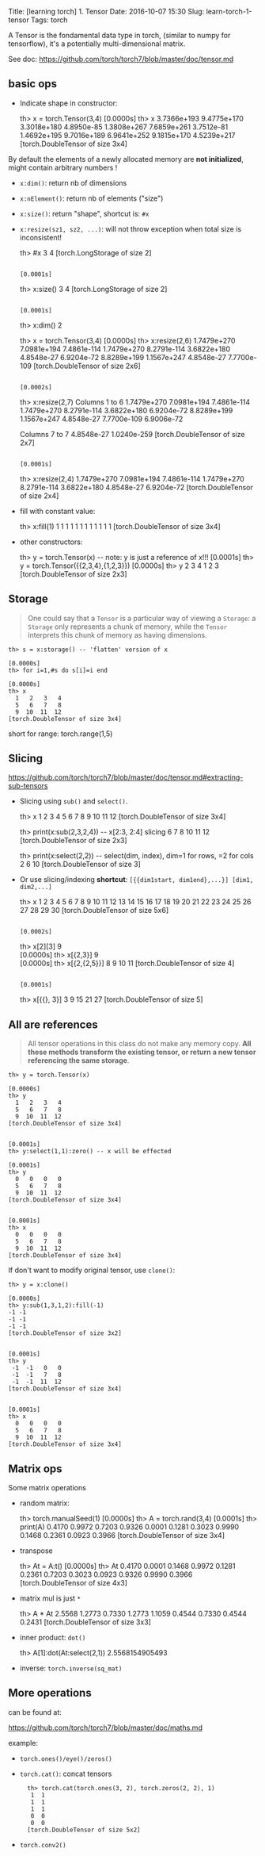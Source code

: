Title: [learning torch] 1. Tensor
Date: 2016-10-07 15:30
Slug:  learn-torch-1-tensor
Tags: torch


A Tensor is the fondamental data type in torch, (similar to numpy for tensorflow), it's a potentially multi-dimensional matrix.

See doc: <https://github.com/torch/torch7/blob/master/doc/tensor.md>

basic ops
---------


* Indicate shape in constructor:


	th> x = torch.Tensor(3,4)
	                                                                      [0.0000s]
	th> x
	 3.7366e+193  9.4775e+170  3.3018e+180   4.8950e-85
	 1.3808e+267  7.6859e+261   3.7512e-81  1.4692e+195
	 9.7016e+189  6.9641e+252  9.1815e+170  4.5239e+217
	[torch.DoubleTensor of size 3x4]


By default the elements of a newly allocated memory are **not initialized**, might contain arbitrary numbers ! 


* ``x:dim()``: return nb of dimensions
* ``x:nElement()``: return nb of elements ("size")
* ``x:size()``: return "shape", shortcut is: ``#x``
* ``x:resize(sz1, sz2, ...)``: will not throw exception when total size is inconsistent!


	th> #x
	 3
	 4
	[torch.LongStorage of size 2]
	
	                                                                      [0.0001s]
	th> x:size()
	 3
	 4
	[torch.LongStorage of size 2]
	
	                                                                      [0.0001s]
	th> x:dim()
	2
	
	th> x = torch.Tensor(3,4)
	                                                                      [0.0000s]
	th> x:resize(2,6)
	 1.7479e+270  7.0981e+194  7.4861e-114  1.7479e+270  8.2791e-114  3.6822e+180
	  4.8548e-27   6.9204e-72  8.8289e+199  1.1567e+247   4.8548e-27  7.7700e-109
	[torch.DoubleTensor of size 2x6]
	
	                                                                      [0.0002s]
	th> x:resize(2,7)
	Columns 1 to 6
	 1.7479e+270  7.0981e+194  7.4861e-114  1.7479e+270  8.2791e-114  3.6822e+180
	  6.9204e-72  8.8289e+199  1.1567e+247   4.8548e-27  7.7700e-109   6.9006e-72
	
	Columns 7 to 7
	  4.8548e-27
	 1.0240e-259
	[torch.DoubleTensor of size 2x7]
	
	                                                                      [0.0001s]
	th> x:resize(2,4)
	 1.7479e+270  7.0981e+194  7.4861e-114  1.7479e+270
	 8.2791e-114  3.6822e+180   4.8548e-27   6.9204e-72
	[torch.DoubleTensor of size 2x4]
	
	
	


* fill with constant value:


	th> x:fill(1)
	 1  1  1  1
	 1  1  1  1
	 1  1  1  1
	[torch.DoubleTensor of size 3x4]


* other constructors:



	th> y = torch.Tensor(x) -- note: y is just a reference of x!!!
	                                                                      [0.0001s]
	th> y = torch.Tensor({{2,3,4},{1,2,3}})
	                                                                      [0.0000s]
	th> y
	 2  3  4
	 1  2  3
	[torch.DoubleTensor of size 2x3]




Storage
-------

>One could say that a ``Tensor`` is a particular way of viewing a ``Storage``: a ``Storage`` only represents a chunk of memory, while the ``Tensor`` interprets this chunk of memory as having dimensions. 

	th> s = x:storage() -- 'flatten' version of x
	                                                                      [0.0000s]
	th> for i=1,#s do s[i]=i end
	                                                                      [0.0000s]
	th> x
	  1   2   3   4
	  5   6   7   8
	  9  10  11  12
	[torch.DoubleTensor of size 3x4]

short for range: torch.range(1,5)

Slicing
-------

<https://github.com/torch/torch7/blob/master/doc/tensor.md#extracting-sub-tensors>


* Slicing using ``sub()`` and ``select()``. 


	th> x
	  1   2   3   4
	  5   6   7   8
	  9  10  11  12
	[torch.DoubleTensor of size 3x4]
	
	th> print(x:sub(2,3,2,4)) -- x[2:3, 2:4] slicing
	  6   7   8
	 10  11  12
	[torch.DoubleTensor of size 2x3]
	
	th> print(x:select(2,2)) -- select(dim, index), dim=1 for rows, =2 for cols
	  2
	  6
	 10
	[torch.DoubleTensor of size 3]
	

* Or use slicing/indexing **shortcut**: ``[{{dim1start, dim1end},...}] [dim1, dim2,...]``


	th> x
	  1   2   3   4   5   6
	  7   8   9  10  11  12
	 13  14  15  16  17  18
	 19  20  21  22  23  24
	 25  26  27  28  29  30
	[torch.DoubleTensor of size 5x6]
	
	                                                                      [0.0002s]
	th> x[2][3]
	9	
	                                                                      [0.0000s]
	th> x[{2,3}]
	9	
	                                                                      [0.0000s]
	th> x[{2,{2,5}}]
	  8
	  9
	 10
	 11
	[torch.DoubleTensor of size 4]
	
	                                                                      [0.0001s]
	th> x[{{}, 3}]
	  3
	  9
	 15
	 21
	 27
	[torch.DoubleTensor of size 5]




All are references
------------------

>All tensor operations in this class do not make any memory copy. **All these methods transform the existing tensor, or return a new tensor referencing the same storage**. 

	th> y = torch.Tensor(x)
	                                                                      [0.0000s]
	th> y
	  1   2   3   4
	  5   6   7   8
	  9  10  11  12
	[torch.DoubleTensor of size 3x4]
	
	                                                                      [0.0001s]
	th> y:select(1,1):zero() -- x will be effected
	                                                                      [0.0001s]
	th> y
	  0   0   0   0
	  5   6   7   8
	  9  10  11  12
	[torch.DoubleTensor of size 3x4]
	
	                                                                      [0.0001s]
	th> x
	  0   0   0   0
	  5   6   7   8
	  9  10  11  12
	[torch.DoubleTensor of size 3x4]



If don't want to modify original tensor, use ``clone()``:

    th> y = x:clone()
                                                                          [0.0000s]
    th> y:sub(1,3,1,2):fill(-1)
    -1 -1
    -1 -1
    -1 -1
    [torch.DoubleTensor of size 3x2]

                                                                          [0.0001s]
    th> y
     -1  -1   0   0
     -1  -1   7   8
     -1  -1  11  12
    [torch.DoubleTensor of size 3x4]

                                                                          [0.0001s]
    th> x
      0   0   0   0
      5   6   7   8
      9  10  11  12
    [torch.DoubleTensor of size 3x4]



Matrix ops
----------

Some matrix operations


* random matrix:


	th> torch.manualSeed(1)
	                                                                      [0.0000s]
	th> A = torch.rand(3,4)
	                                                                      [0.0001s]
	th> print(A) 
	 0.4170  0.9972  0.7203  0.9326
	 0.0001  0.1281  0.3023  0.9990
	 0.1468  0.2361  0.0923  0.3966
	[torch.DoubleTensor of size 3x4]



* transpose 


	th> At = A:t()
	                                                                      [0.0000s]
	th> At
	 0.4170  0.0001  0.1468
	 0.9972  0.1281  0.2361
	 0.7203  0.3023  0.0923
	 0.9326  0.9990  0.3966
	[torch.DoubleTensor of size 4x3]


* matrix mul is just ``*``


	th> A * At 
	 2.5568  1.2773  0.7330
	 1.2773  1.1059  0.4544
	 0.7330  0.4544  0.2431
	[torch.DoubleTensor of size 3x3]



* inner product: ``dot()``


	th> A[1]:dot(At:select(2,1))
	2.5568154905493
	


* inverse: ``torch.inverse(sq_mat)``   



More operations
---------------

can be found at: 

<https://github.com/torch/torch7/blob/master/doc/maths.md>

example: 

* ``torch.ones()/eye()/zeros()``
* ``torch.cat()``: concat tensors   

		th> torch.cat(torch.ones(3, 2), torch.zeros(2, 2), 1)
		 1  1
		 1  1
		 1  1
		 0  0
		 0  0
		[torch.DoubleTensor of size 5x2]


* ``torch.conv2()``

